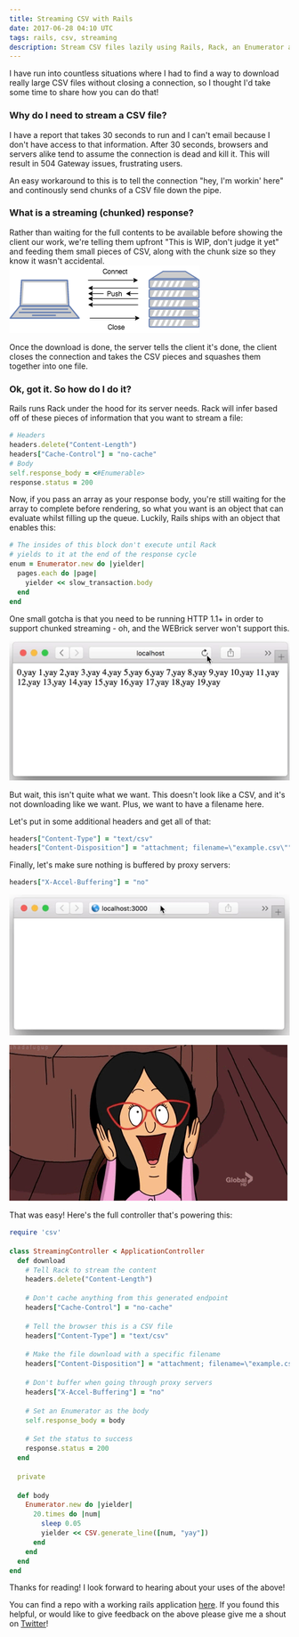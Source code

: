 ```yaml
---
title: Streaming CSV with Rails
date: 2017-06-28 04:10 UTC
tags: rails, csv, streaming
description: Stream CSV files lazily using Rails, Rack, an Enumerator and HTTP headers
---
```


I have run into countless situations where I had to find a way to download
really large CSV files without closing a connection, so I thought I'd take some
time to share how you can do that!

### Why do I need to stream a CSV file?

I have a report that takes 30 seconds to run and I can't email because I don't
have access to that information. After 30 seconds, browsers and servers alike
tend to assume the connection is dead and kill it. This will result in 504
Gateway issues, frustrating users.

An easy workaround to this is to tell the connection "hey, I'm workin' here" and
continously send chunks of a CSV file down the pipe.

### What is a streaming (chunked) response?

Rather than waiting for the full contents to be available before showing the
client our work, we're telling them upfront "This is WIP, don't judge it yet"
and feeding them small pieces of CSV, along with the chunk size so they know it
wasn't accidental.
![Chunked Transfer Diagram](2017-06-28-streaming-csv-with-rails/chunked-transfer.png)

Once the download is done, the server tells the client it's done, the client
closes the connection and takes the CSV pieces and squashes them together into
one file.

### Ok, got it. So how do I do it?

Rails runs Rack under the hood for its server needs. Rack will infer based off
of these pieces of information that you want to stream a file:

```rb
# Headers
headers.delete("Content-Length")
headers["Cache-Control"] = "no-cache"
# Body
self.response_body = <#Enumerable>
response.status = 200
```

Now, if you pass an array as your response body, you're still waiting for the
array to complete before rendering, so what you want is an object that can
evaluate whilst filling up the queue. Luckily, Rails ships with an object that
enables this:

```rb
# The insides of this block don't execute until Rack
# yields to it at the end of the response cycle
enum = Enumerator.new do |yielder|
  pages.each do |page|
    yielder << slow_transaction.body
  end
end
```

One small gotcha is that you need to be running HTTP 1.1+ in order to support
chunked streaming - oh, and the WEBrick server won't support this.

![Screen capture with streaming text](2017-06-28-streaming-csv-with-rails/step-1.gif)

But wait, this isn't quite what we want. This doesn't look like a CSV, and it's
not downloading like we want. Plus, we want to have a filename here.

Let's put in some additional headers and get all of that:

```rb
headers["Content-Type"] = "text/csv"
headers["Content-Disposition"] = "attachment; filename=\"example.csv\""
```

Finally, let's make sure nothing is buffered by proxy servers:

```rb
headers["X-Accel-Buffering"] = "no"
```

![Screen capture with streaming CSV download](2017-06-28-streaming-csv-with-rails/step-2.gif)

![Happiness](2017-06-28-streaming-csv-with-rails/happiness.gif)

That was easy! Here's the full controller that's powering this:

```rb
require 'csv'

class StreamingController < ApplicationController
  def download
    # Tell Rack to stream the content
    headers.delete("Content-Length")

    # Don't cache anything from this generated endpoint
    headers["Cache-Control"] = "no-cache"

    # Tell the browser this is a CSV file
    headers["Content-Type"] = "text/csv"

    # Make the file download with a specific filename
    headers["Content-Disposition"] = "attachment; filename=\"example.csv\""

    # Don't buffer when going through proxy servers
    headers["X-Accel-Buffering"] = "no"

    # Set an Enumerator as the body
    self.response_body = body

    # Set the status to success
    response.status = 200
  end

  private

  def body
    Enumerator.new do |yielder|
      20.times do |num|
        sleep 0.05
        yielder << CSV.generate_line([num, "yay"])
      end
    end
  end
end
```

Thanks for reading! I look forward to hearing about your uses of the above!

You can find a repo with a working rails application
[here](https://github.com/berfarah/rails-streaming-example). If you found this
helpful, or would like to give feedback on the above please give me a shout on
[Twitter](https://twitter.com/berfarah)!

